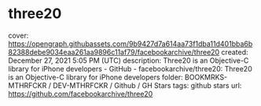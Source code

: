 # three20

cover: https://opengraph.githubassets.com/9b9427d7a614aa73f1dba11d401bba6b82388debe9034eaa261aa9896c11af79/facebookarchive/three20
created: December 27, 2021 5:05 PM (UTC)
description: Three20 is an Objective-C library for iPhone developers - GitHub - facebookarchive/three20: Three20 is an Objective-C library for iPhone developers
folder: BOOKMRKS-MTHRFCKR / DEV-MTHRFCKR / Github / GH Stars
tags: github stars
url: https://github.com/facebookarchive/three20